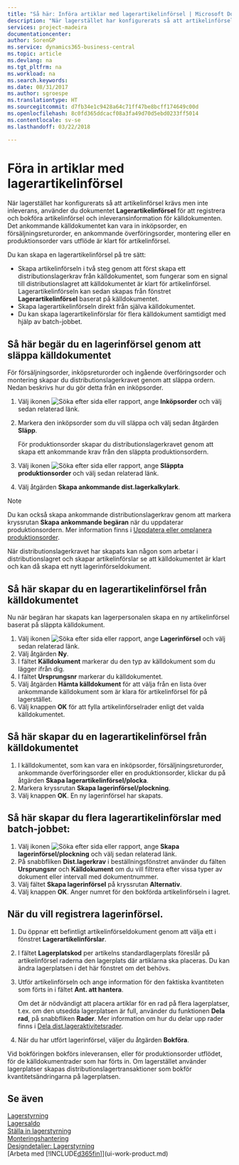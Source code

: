 ```yaml
---
title: "Så här: Införa artiklar med lagerartikelinförsel | Microsoft Docs"
description: "När lagerstället har konfigurerats så att artikelinförsel krävs men inte inleverans, använder du dokumentet **Lagerartikelinförsel** för att registrera och bokföra artikelinförsel och inleveransinformation för källdokumenten. Det ankommande källdokumentet kan vara in inköpsorder, en försäljningsreturorder, en ankommande överföringsorder eller en produktionsorder vars utflöde är klart för artikelinförsel."
services: project-madeira
documentationcenter: 
author: SorenGP
ms.service: dynamics365-business-central
ms.topic: article
ms.devlang: na
ms.tgt_pltfrm: na
ms.workload: na
ms.search.keywords: 
ms.date: 08/31/2017
ms.author: sgroespe
ms.translationtype: HT
ms.sourcegitcommit: d7fb34e1c9428a64c71ff47be8bcff174649c00d
ms.openlocfilehash: 8c0fd365ddcacf08a3fa49d70d5ebd0233ff5014
ms.contentlocale: sv-se
ms.lasthandoff: 03/22/2018

---
```

# <a name="put-items-away-with-inventory-put-aways"></a>Föra in artiklar med lagerartikelinförsel
När lagerstället har konfigurerats så att artikelinförsel krävs men inte inleverans, använder du dokumentet **Lagerartikelinförsel** för att registrera och bokföra artikelinförsel och inleveransinformation för källdokumenten. Det ankommande källdokumentet kan vara in inköpsorder, en försäljningsreturorder, en ankommande överföringsorder, montering eller en produktionsorder vars utflöde är klart för artikelinförsel.  

Du kan skapa en lagerartikelinförsel på tre sätt:  

- Skapa artikelinförseln i två steg genom att först skapa ett distributionslagerkrav från källdokumentet, som fungerar som en signal till distributionslagret att källdokumentet är klart för artikelinförsel. Lagerartikelinförseln kan sedan skapas från fönstret **Lagerartikelinförsel** baserat på källdokumentet.  
- Skapa lagerartikelinförseln direkt från själva källdokumentet.  
- Du kan skapa lagerartikelinförslar för flera källdokument samtidigt med hjälp av batch-jobbet.  

## <a name="to-request-an-inventory-put-away-by-releasing-the-source-document"></a>Så här begär du en lagerinförsel genom att släppa källdokumentet
För försäljningsorder, inköpsreturorder och ingående överföringsorder och montering skapar du distributionslagerkravet genom att släppa ordern. Nedan beskrivs hur du gör detta från en inköpsorder.  

1.  Välj ikonen ![Söka efter sida eller rapport](media/ui-search/search_small.png "Ikonen Söka efter sida eller rapport"), ange **Inköpsorder** och välj sedan relaterad länk.
2. Markera den inköpsorder som du vill släppa och välj sedan åtgärden **Släpp**.  

    För produktionsorder skapar du distributionslagerkravet genom att skapa ett ankommande krav från den släppta produktionsordern.  
3.  Välj ikonen ![Söka efter sida eller rapport](media/ui-search/search_small.png "Ikonen Söka efter sida eller rapport"), ange **Släppta produktionsorder** och välj sedan relaterad länk.  
4. Välj åtgärden **Skapa ankommande dist.lagerkalkylark**.  

> [!NOTE]  
>  Du kan också skapa ankommande distributionslagerkrav genom att markera kryssrutan **Skapa ankommande begäran** när du uppdaterar produktionsordern. Mer information finns i [Uppdatera eller omplanera produktionsorder](production-how-to-replan-refresh-production-orders.md).  

När distributionslagerkravet har skapats kan någon som arbetar i distributionslagret och skapar artikelinförslar se att källdokumentet är klart och kan då skapa ett nytt lagerinförseldokument.  

## <a name="to-create-an-inventory-put-away-based-on-the-source-document"></a>Så här skapar du en lagerartikelinförsel från källdokumentet
Nu när begäran har skapats kan lagerpersonalen skapa en ny artikelinförsel baserat på släppta källdokument.   
1.  Välj ikonen ![Söka efter sida eller rapport](media/ui-search/search_small.png "Ikonen Söka efter sida eller rapport"), ange **Lagerinförsel** och välj sedan relaterad länk.  
2. Välj åtgärden **Ny**.  
3. I fältet **Källdokument** markerar du den typ av källdokument som du lägger ifrån dig.  
4. I fältet **Ursprungsnr** markerar du källdokumentet.  
5. Välj åtgärden **Hämta källdokument** för att välja från en lista över ankommande källdokument som är klara för artikelinförsel för på lagerstället.  
6. Välj knappen **OK** för att fylla artikelinförselrader enligt det valda källdokumentet.  

## <a name="to-create-an-inventory-put-away-from-the-source-document"></a>Så här skapar du en lagerartikelinförsel från källdokumentet  
1.  I källdokumentet, som kan vara en inköpsorder, försäljningsreturorder, ankommande överföringsorder eller en produktionsorder, klickar du på åtgärden **Skapa lagerartikelinförsel/plocka**.  
2. Markera kryssrutan **Skapa lagerinförsel/plockning**.
3. Välj knappen **OK**. En ny lagerinförsel har skapats.

## <a name="to-create-multiple-inventory-put-aways-with-a-batch-job"></a>Så här skapar du flera lagerartikelinförslar med batch-jobbet:  
1.  Välj ikonen ![Söka efter sida eller rapport](media/ui-search/search_small.png "Ikonen Söka efter sida eller rapport"), ange **Skapa lagerinförsel/plockning** och välj sedan relaterad länk.  
2.  På snabbfliken **Dist.lagerkrav** i beställningsfönstret använder du fälten **Ursprungsnr** och **Källdokument** om du vill filtrera efter vissa typer av dokument eller intervall med dokumentnummer.  
3.  Välj fältet **Skapa lagerinförsel** på kryssrutan **Alternativ**.
4.  Välj knappen **OK**. Anger numret för den bokförda artikelinförseln i lagret.

## <a name="to-record-the-inventory-put-away"></a>När du vill registrera lagerinförsel.  
1. Du öppnar ett befintligt artikelinförseldokument genom att välja ett i fönstret **Lagerartikelinförslar**.  
2. I fältet **Lagerplatskod** per artikelns standardlagerplats föreslår på artikelinförsel raderna den lagerplats där artiklarna ska placeras. Du kan ändra lagerplatsen i det här fönstret om det behövs.  
3. Utför artikelinförseln och ange information för den faktiska kvantiteten som förts in i fältet **Ant. att hantera**.

    Om det är nödvändigt att placera artiklar för en rad på flera lagerplatser, t.ex. om den utsedda lagerplatsen är full, använder du funktionen **Dela rad**, på snabbfliken **Rader**. Mer information om hur du delar upp rader finns i [Dela dist.lageraktivitetsrader](warehouse-how-to-split-warehouse-activity-lines.md).  
4. När du har utfört lagerinförsel, väljer du åtgärden **Bokföra**.  

Vid bokföringen bokförs inleveransen, eller för produktionsorder utflödet, för de källdokumentrader som har förts in. Om lagerstället använder lagerplatser skapas distributionslagertransaktioner som bokför kvantitetsändringarna på lagerplatsen.

## <a name="see-also"></a>Se även  
[Lagerstyrning](warehouse-manage-warehouse.md)  
[Lagersaldo](inventory-manage-inventory.md)  
[Ställa in lagerstyrning](warehouse-setup-warehouse.md)     
[Monteringshantering](assembly-assemble-items.md)    
[Designdetaljer: Lagerstyrning](design-details-warehouse-management.md)  
[Arbeta med [!INCLUDE[d365fin](includes/d365fin_md.md)]](ui-work-product.md)  

